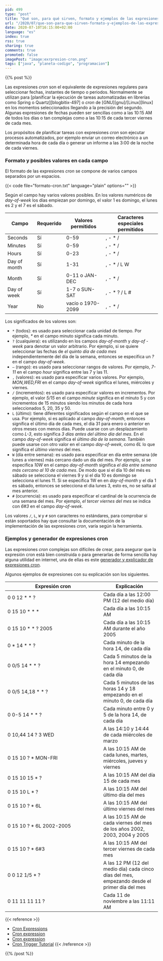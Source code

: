 ```yaml
---
pid: 499
type: "post"
title: "Qué son, para qué sirven, formato y ejemplos de las expresiones cron"
url: "/2020/07/que-son-para-que-sirven-formato-y-ejemplos-de-las-expresiones-cron/"
date: 2020-07-10T16:15:00+02:00
language: "es"
index: true
rss: true
sharing: true
comments: true
promoted: false
imagePost: "image:exrpresion-cron.png"
tags: ["java", "planeta-codigo", "programacion"]
---
```


{{% post %}}

Las expresiones _cron_ son el equivalente de expresiones regulares para seleccionar fechas, instantes de tiempo o periodos. Normalmente se utilizan para [planificar la ejecución de tareas automatizadas en librerías como Spring o Quartz][blogbitix-497] o _cron_ de [GNU][gnu]/[Linux][linux] en los momentos seleccionados llegando a la precisión del segundo. Algunas expresiones de fechas pueden ser sencillas como a las 10:15 AM de todos los días o tan complejas como a las 10:15 de cada tercer viernes de cada mes.

Los propósitos de planificar tareas con expresiones _cron_ son ejecutar procesos automatizados, por ejemplo enviar un correo electrónico a un determinada hora de cada día o generar un informe a las 3:00 de la noche de cada viernes.

### Formato y posibles valores en cada campo

El formato de las expresiones _cron_ se compone de varios campos separados por un espacios.

{{< code file="formato-cron.txt" language="plain" options="" >}}

Según el campo hay varios valores posibles. En los valores numéricos de _day-of-week_ los días empiezan por domingo, el valor 1 es domingo, el lunes es 2 y el 7 es el sábado.

<table class="table">
   <thead class="table-light">
       <th>Campo</th>
       <th>Requerido</th>
       <th>Valores permitidos</th>
       <th>Caracteres especiales permitidos</th>
   </thead>
   <tbody>
       <tr>
           <td>Seconds</td>
           <td>Sí</td>
           <td>0-59</td>
           <td>, - * /</td>
       </tr>
       <tr>
           <td>Minutes</td>
           <td>Sí</td>
           <td>0-59</td>
           <td>, - * /</td>
       </tr>
       <tr>
           <td>Hours</td>
           <td>Sí</td>
           <td>0-23</td>
           <td>, - * /</td>
       </tr>
       <tr>
           <td>Day of month</td>
           <td>Sí</td>
           <td>1-31</td>
           <td>, - * / L W</td>
       </tr>
       <tr>
           <td>Month</td>
           <td>Sí</td>
           <td>0-11 o JAN-DEC</td>
           <td>, - * /</td>
       </tr>
       <tr>
           <td>Day of week</td>
           <td>Sí</td>
           <td>1-7 o SUN-SAT</td>
           <td>, - * ? / L #</td>
       </tr>
       <tr>
           <td>Year</td>
           <td>No</td>
           <td>vacío o 1970-2099</td>
           <td>, - * /</td>
       </tr>
   </tbody>
</table>

Los significados de los valores son:

* `*` (todos): es usado para seleccionar cada unidad de tiempo. Por ejemplo, _*_ en el campo minuto significa cada minuto.
* `?` (cualquiera): es utilizando en los campos _day-of-month_ y _day-of -week_ para denotar un valor arbitrario. Por ejemplo, si se quiere seleccionar las fechas de _el quinto día de cada mes_ independientemente del día de la semana, entonces se especifica un _?_ en el campo _day-of-week_.
* `–` (rango): es usado para seleccionar rangos de valores. Por ejemplo, _7-11_ en el campo _hour_ significa entre las 7 y las 11.
* `,` (valores): es usado para especificar varios valores. Por ejemplo, _MON,WED,FRI_ en el campo _day-of-week_ significa el lunes, miércoles y viernes.
* `/` (incrementos): es usado para especificar valores en incrementos. Por ejemplo, el valor _5/15_ en el campo _minute_ significa en el minuto 5 y con incrementos de 15 minutos siendo los minutos de cada hora seleccionados 5, 20, 35 y 50.
* `L` (último): tiene diferentes significados según el campo en el que se usa. Por ejemplo, si es aplicado al campo _day-of-month_, entonces significa el último día de cada mes, el día 31 para enero o anterior en otros meses con menos días. Puede usarse con un desplazamiento como _L-3_, esto significa _3 días antes del último día del mes_. En el campo _day-of-week_ significa el _último día de la semana_. También puede usarse con otro valor en el campo _day-of-week_, como _6L_ lo que significa el _último viernes_ del mes.
* `W` (día entre semana): es usado para especificar en día entre semana (de lunes a viernes) más cercano dado un día del mes. Por ejemplo, si se especifica _10W_ en el campo _day-of-month_ significa _el día entre semana más cercano al 10 de cada mes_. De modo que si el día 10 del més es sábado se selecciona el viernes 9 y si el día 10 es domingo se selecciona el lunes 11. Si se especifica 1W en en _day-of-month_ y el día 1 es sábado, entonces se selecciona el dia lunes 3, esto es, no se salta al mes anterior.
* `#` (ocurrencia): es usado para especificar el cardinal de la ocurrencia de una semana del mes. Por ejemplo, _el tercer viernes del mes_ se indica con _6#3_ en el campo _day-of-week_.

Los valores `/`, `L`, `W` y `#` son caracteres no estándares, para comprobar si están soportados hay que consultar la documentación de la implementación de las expresiones _cron_, varía según la herramienta.

### Ejemplos y generador de expresiones cron

Las expresiones _cron_ complejas son dífíciles de crear, para asegurar que la expresión cron está bien construida o para generarlas de forma sencilla hay alguna utilidad en internet, una de ellas es este [generador y explicador de expresiones cron](https://freeformatter.com/cron-expression-generator-quartz.html).

Algunos ejemplos de expresiones con su explicación son los siguientes.

<table class="table">
   <thead class="table-light">
       <th width="300px">Expresión cron</th>
       <th>Explicación</th>
   </thead>
   <tbody>
       <tr>
           <td>0 0 12 * * ?</td>
           <td>Cada día a las 12:00 PM (12 del medio día)</td>
       </tr>
       <tr>
           <td>0 15 10 * * *</td>
           <td>Cada día a las 10:15 AM</td>
       </tr>
       <tr>
           <td>0 15 10 * * ? 2005</td>
           <td>Cada día a las 10:15 AM durante el año 2005</td>
       </tr>
       <tr>
           <td>0 * 14 * * ?</td>
           <td>Cada minuto de la hora 14, de cada día</td>
       </tr>
       <tr>
           <td>0 0/5 14 * * ?</td>
           <td>Cada 5 minutos de la hora 14 empezando en el minuto 0, de cada día</td>
       </tr>
       <tr>
           <td>0 0/5 14,18 * * ?</td>
           <td>Cada 5 minutos de las horas 14 y 18 empezando en el minuto 0, de cada día</td>
       </tr>
       <tr>
           <td>0 0-5 14 * * ?</td>
           <td>Cada minuto entre 0 y 5 de la hora 14, de cada día</td>
       </tr>
       <tr>
           <td>0 10,44 14 ? 3 WED</td>
           <td>A las 14:10 y 14:44 de cada miércoles de marzo</td>
       </tr>
       <tr>
           <td>0 15 10 ? * MON-FRI</td>
           <td>A las 10:15 AM de cada lunes, martes, miércoles, jueves y viernes</td>
       </tr>
       <tr>
           <td>0 15 10 15 * ? </td>
           <td>A las 10:15 AM del día 15 de cada mes</td>
       </tr>
       <tr>
           <td>0 15 10 L * ?</td>
           <td>A las 10:15 AM del último día del mes</td>
       </tr>
       <tr>
           <td>0 15 10 ? * 6L</td>
           <td>A las 10:15 AM del último viernes del mes</td>
       </tr>
       <tr>
           <td>0 15 10 ? * 6L 2002-2005</td>
           <td>A las 10:15 AM de cada viernes del mes de los años 2002, 2003, 2004 y 2005</td>
       </tr>
       <tr>
           <td>0 15 10 ? * 6#3</td>
           <td>A las 10:15 AM del tercer viernes de cada mes</td>
       </tr>
       <tr>
           <td>0 0 12 1/5 * ?</td>
           <td>A las 12 PM (12 del medio día) cada cinco días del mes, empezando desde el primer día del mes</td>
       </tr>
       <tr>
           <td>0 11 11 11 11 ?</td>
           <td>Cada 11 de noviembre a las 11:11 AM</td>
       </tr>
   </tbody>
</table>

{{< reference >}}
* [Cron Expressions](https://docs.oracle.com/cd/E12058_01/doc/doc.1014/e12030/cron_expressions.htm)
* [Cron expression](https://en.wikipedia.org/wiki/Cron#CRON_expression)
* [Cron expression](https://riptutorial.com/spring/example/21209/cron-expression)
* [Cron Trigger Tutorial](http://www.quartz-scheduler.org/documentation/quartz-2.3.0/tutorials/crontrigger.html)
{{< /reference >}}

{{% /post %}}
